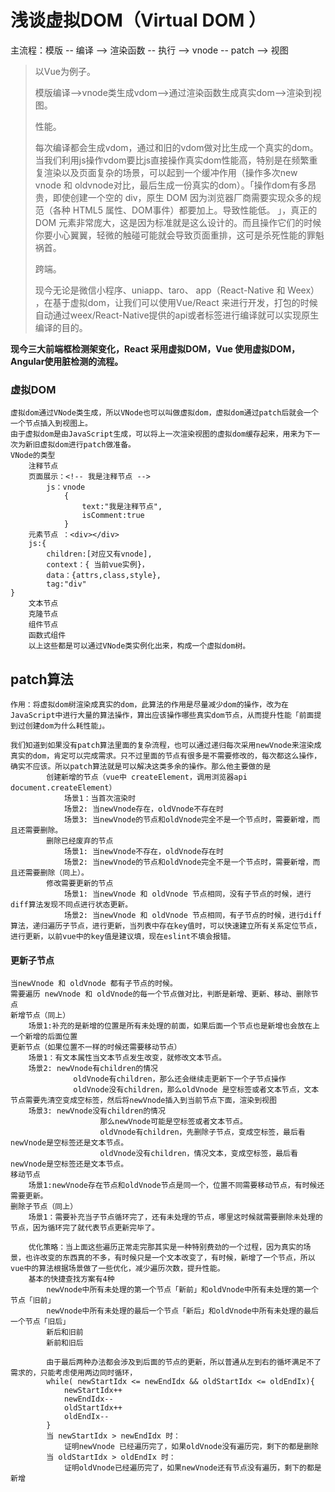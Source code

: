 # 浅谈虚拟DOM（Virtual DOM ）

主流程：模版 -- 编译 -->  渲染函数 -- 执行 --> vnode -- patch --> 视图



> 以Vue为例子。
>
> 模版编译-->vnode类生成vdom-->通过渲染函数生成真实dom-->渲染到视图。
>
> 性能。
>
> 每次编译都会生成vdom，通过和旧的vdom做对比生成一个真实的dom。当我们利用js操作vdom要比js直接操作真实dom性能高，特别是在频繁重复渲染以及页面复杂的场景，可以起到一个缓冲作用（操作多次new vnode 和 oldvnode对比，最后生成一份真实的dom）。「操作dom有多昂贵，即使创建一个空的 div，原生 DOM 因为浏览器厂商需要实现众多的规范（各种 HTML5 属性、DOM事件）都要加上。导致性能低。 」，真正的 DOM 元素非常庞大，这是因为标准就是这么设计的。而且操作它们的时候你要小心翼翼，轻微的触碰可能就会导致页面重排，这可是杀死性能的罪魁祸首。
>
> 跨端。
>
> 现今无论是微信小程序、uniapp、taro、 app（React-Native 和 Weex） ，在基于虚拟dom，让我们可以使用Vue/React 来进行开发，打包的时候自动通过weex/React-Native提供的api或者标签进行编译就可以实现原生编译的目的。



**现今三大前端框检测架变化，React 采用虚拟DOM，Vue 使用虚拟DOM，Angular使用脏检测的流程。**

### 虚拟DOM

```
虚拟dom通过VNode类生成，所以VNode也可以叫做虚拟dom，虚拟dom通过patch后就会一个一个节点插入到视图上。
由于虚拟dom是由JavaScript生成，可以将上一次渲染视图的虚拟dom缓存起来，用来为下一次为新旧虚拟dom进行patch做准备。
VNode的类型 
	注释节点
  	页面展示：<!-- 我是注释节点 --> 
		js：vnode 
			{
				text:"我是注释节点",
				isComment:true
			}
	元素节点 ：<div></div>
	js:{
		children:[对应又有vnode],
		context：{ 当前vue实例}，
		data：{attrs,class,style},
		tag:"div"
}
	文本节点
	克隆节点
	组件节点
	函数式组件
	以上这些都是可以通过VNode类实例化出来，构成一个虚拟dom树。
```

## patch算法

```
作用：将虚拟dom树渲染成真实的dom，此算法的作用是尽量减少dom的操作，改为在JavaScript中进行大量的算法操作，算出应该操作哪些真实dom节点，从而提升性能「前面提到过创建dom为什么耗性能」。

我们知道到如果没有patch算法里面的复杂流程，也可以通过递归每次采用newVnode来渲染成真实的dom，肯定可以完成需求。只不过里面的节点有很多是不需要修改的，每次都这么操作，确实不应该。所以patch算法就是可以解决这类多余的操作。那么他主要做的是 
		创建新增的节点（vue中 createElement，调用浏览器api document.createElement）
			场景1：当首次渲染时
			场景2: 当newVnode存在，oldVnode不存在时
			场景3: 当newVnode的节点和oldVnode完全不是一个节点时，需要新增，而且还需要删除。
		删除已经废弃的节点
			场景1: 当newVnode不存在，oldVnode存在时
			场景2: 当newVnode的节点和oldVnode完全不是一个节点时，需要新增，而且还需要删除（同上）。
		修改需要更新的节点
			场景1: 当newVnode 和 oldVnode 节点相同，没有子节点的时候，进行diff算法发现不同点进行状态更新。
			场景2: 当newVnode 和 oldVnode 节点相同，有子节点的时候，进行diff算法，递归遍历子节点，进行更新，当列表中存在key值时，可以快速建立所有关系定位节点，进行更新，以前vue中的key值是建议填，现在eslint不填会报错。

```

#### 更新子节点

```
当newVnode 和 oldVnode 都有子节点的时候。
需要遍历 newVnode 和 oldVnode的每一个节点做对比，判断是新增、更新、移动、删除节点
新增节点（同上）
	场景1:补充的是新增的位置是所有未处理的前面，如果后面一个节点也是新增也会放在上一个新增的后面位置
更新节点（如果位置不一样的时候还需要移动节点）
	场景1：有文本属性当文本节点发生改变，就修改文本节点。
	场景2: newVnode有children的情况
		      oldVnode有children，那么还会继续走更新下一个子节点操作
		      oldVnode没有children，那么oldVnode 是空标签或者文本节点，文本节点需要先清空变成空标签，然后将newVnode插入到当前节点下面，渲染到视图
	场景3: newVnode没有children的情况
					那么newVnode可能是空标签或者文本节点。
					oldVnode有children，先删除子节点，变成空标签，最后看newVnode是空标签还是文本节点。
					oldVnode没有children，情况文本，变成空标签，最后看newVnode是空标签还是文本节点。
移动节点
	场景1:newVnode存在节点和oldVnode节点是同一个，位置不同需要移动节点，有时候还需要更新。
删除子节点（同上）
	场景1：需要补充当子节点循环完了，还有未处理的节点，哪里这时候就需要删除未处理的节点，因为循环完了就代表节点更新完毕了。
	
	优化策略：当上面这些遍历正常走完那其实是一种特别费劲的一个过程，因为真实的场景，也许改变的东西真的不多，有时候只是一个文本改变了，有时候，新增了一个节点，所以vue中的算法根据场景做了一些优化，减少遍历次数，提升性能。
	基本的快捷查找方案有4种
		newVnode中所有未处理的第一个节点「新前」和oldVnode中所有未处理的第一个节点「旧前」
		newVnode中所有未处理的最后一个节点「新后」和oldVnode中所有未处理的最后一个节点「旧后」
		新后和旧前
		新前和旧后
		
		由于最后两种办法都会涉及到后面的节点的更新，所以普通从左到右的循坏满足不了需求的，只能考虑使用两边同时循环，
		while( newStartIdx <= newEndIdx && oldStartIdx <= oldEndIx){
			newStartIdx++
			newEndIdx--
			oldStartIdx++
			oldEndIx--
		}
		当 newStartIdx > newEndIdx 时：
			证明newVnode 已经遍历完了，如果oldVnode没有遍历完，剩下的都是删除
		当 oldStartIdx > oldEndIx 时：
			证明oldVnode已经遍历完了，如果newVnode还有节点没有遍历，剩下的都是新增

```

